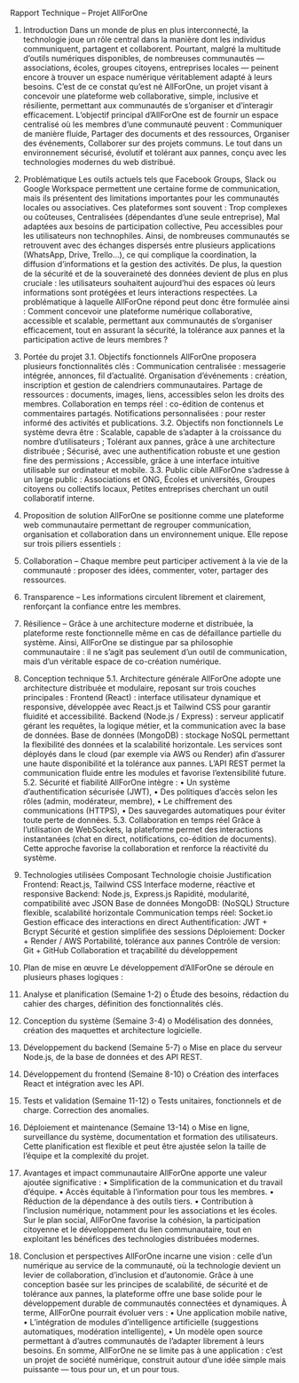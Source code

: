 Rapport Technique – Projet AllForOne
1. Introduction
Dans un monde de plus en plus interconnecté, la technologie joue un rôle central dans la manière dont les individus communiquent, partagent et collaborent. Pourtant, malgré la multitude d’outils numériques disponibles, de nombreuses communautés — associations, écoles, groupes citoyens, entreprises locales — peinent encore à trouver un espace numérique véritablement adapté à leurs besoins.
C’est de ce constat qu’est né AllForOne, un projet visant à concevoir une plateforme web collaborative, simple, inclusive et résiliente, permettant aux communautés de s’organiser et d’interagir efficacement.
L’objectif principal d’AllForOne est de fournir un espace centralisé où les membres d’une communauté peuvent :
Communiquer de manière fluide,
Partager des documents et des ressources,
	Organiser des événements,
	Collaborer sur des projets communs.
Le tout dans un environnement sécurisé, évolutif et tolérant aux pannes, conçu avec les technologies modernes du web distribué.

2. Problématique
Les outils actuels tels que Facebook Groups, Slack ou Google Workspace permettent une certaine forme de communication, mais ils présentent des limitations importantes pour les communautés locales ou associatives.
Ces plateformes sont souvent :
	Trop complexes ou coûteuses,
	Centralisées (dépendantes d’une seule entreprise),
	Mal adaptées aux besoins de participation collective,
	Peu accessibles pour les utilisateurs non technophiles.
Ainsi, de nombreuses communautés se retrouvent avec des échanges dispersés entre plusieurs applications (WhatsApp, Drive, Trello…), ce qui complique la coordination, la diffusion d’informations et la gestion des activités.
De plus, la question de la sécurité et de la souveraineté des données devient de plus en plus cruciale : les utilisateurs souhaitent aujourd’hui des espaces où leurs informations sont protégées et leurs interactions respectées.
La problématique à laquelle AllForOne répond peut donc être formulée ainsi :
Comment concevoir une plateforme numérique collaborative, accessible et scalable, permettant aux communautés de s’organiser efficacement, tout en assurant la sécurité, la tolérance aux pannes et la participation active de leurs membres ?

3. Portée du projet
3.1. Objectifs fonctionnels
AllForOne proposera plusieurs fonctionnalités clés :
	Communication centralisée : messagerie intégrée, annonces, fil d’actualité.
	Organisation d’événements : création, inscription et gestion de calendriers communautaires.
	Partage de ressources : documents, images, liens, accessibles selon les droits des membres.
	Collaboration en temps réel : co-édition de contenus et commentaires partagés.
	Notifications personnalisées : pour rester informé des activités et publications.
3.2. Objectifs non fonctionnels
Le système devra être :
	Scalable, capable de s’adapter à la croissance du nombre d’utilisateurs ;
	Tolérant aux pannes, grâce à une architecture distribuée ;
	Sécurisé, avec une authentification robuste et une gestion fine des permissions ;
	Accessible, grâce à une interface intuitive utilisable sur ordinateur et mobile.
3.3. Public cible
AllForOne s’adresse à un large public :
	Associations et ONG,
	Écoles et universités,
	Groupes citoyens ou collectifs locaux,
	Petites entreprises cherchant un outil collaboratif interne.

4. Proposition de solution
AllForOne se positionne comme une plateforme web communautaire permettant de regrouper communication, organisation et collaboration dans un environnement unique.
Elle repose sur trois piliers essentiels :
1.	Collaboration – Chaque membre peut participer activement à la vie de la communauté : proposer des idées, commenter, voter, partager des ressources.
2.	Transparence – Les informations circulent librement et clairement, renforçant la confiance entre les membres.
3.	Résilience – Grâce à une architecture moderne et distribuée, la plateforme reste fonctionnelle même en cas de défaillance partielle du système.
Ainsi, AllForOne se distingue par sa philosophie communautaire : il ne s’agit pas seulement d’un outil de communication, mais d’un véritable espace de co-création numérique.

5. Conception technique
5.1. Architecture générale
AllForOne adopte une architecture distribuée et modulaire, reposant sur trois couches principales :
	Frontend (React) : interface utilisateur dynamique et responsive, développée avec React.js et Tailwind CSS pour garantir fluidité et accessibilité.
	Backend (Node.js / Express) : serveur applicatif gérant les requêtes, la logique métier, et la communication avec la base de données.
	Base de données (MongoDB) : stockage NoSQL permettant la flexibilité des données et la scalabilité horizontale.
Les services sont déployés dans le cloud (par exemple via AWS ou Render) afin d’assurer une haute disponibilité et la tolérance aux pannes. L’API REST permet la communication fluide entre les modules et favorise l’extensibilité future.
5.2. Sécurité et fiabilité
AllForOne intègre :
•	Un système d’authentification sécurisée (JWT),
•	Des politiques d’accès selon les rôles (admin, modérateur, membre),
•	Le chiffrement des communications (HTTPS),
•	Des sauvegardes automatiques pour éviter toute perte de données.
5.3. Collaboration en temps réel
Grâce à l’utilisation de WebSockets, la plateforme permet des interactions instantanées (chat en direct, notifications, co-édition de documents). Cette approche favorise la collaboration et renforce la réactivité du système.

6. Technologies utilisées
Composant	Technologie choisie	Justification
Frontend:
React.js, Tailwind CSS	Interface moderne, réactive et responsive
Backend:
Node.js, Express.js	Rapidité, modularité, compatibilité avec JSON
Base de données	MongoDB:
(NoSQL)	Structure flexible, scalabilité horizontale
Communication temps réel:
Socket.io	Gestion efficace des interactions en direct
Authentification:
JWT + Bcrypt	Sécurité et gestion simplifiée des sessions
Déploiement:
Docker + Render / AWS	Portabilité, tolérance aux pannes
Contrôle de version: Git + GitHub	Collaboration et traçabilité du développement

8. Plan de mise en œuvre
Le développement d’AllForOne se déroule en plusieurs phases logiques :
1.	Analyse et planification (Semaine 1-2)
o	Étude des besoins, rédaction du cahier des charges, définition des fonctionnalités clés.
2.	Conception du système (Semaine 3-4)
o	Modélisation des données, création des maquettes et architecture logicielle.
3.	Développement du backend (Semaine 5-7)
o	Mise en place du serveur Node.js, de la base de données et des API REST.
4.	Développement du frontend (Semaine 8-10)
o	Création des interfaces React et intégration avec les API.
5.	Tests et validation (Semaine 11-12)
o	Tests unitaires, fonctionnels et de charge. Correction des anomalies.
6.	Déploiement et maintenance (Semaine 13-14)
o	Mise en ligne, surveillance du système, documentation et formation des utilisateurs.
Cette planification est flexible et peut être ajustée selon la taille de l’équipe et la complexité du projet.

8. Avantages et impact communautaire
AllForOne apporte une valeur ajoutée significative :
•	Simplification de la communication et du travail d’équipe.
•	Accès équitable à l’information pour tous les membres.
•	Réduction de la dépendance à des outils tiers.
•	Contribution à l’inclusion numérique, notamment pour les associations et les écoles.
Sur le plan social, AllForOne favorise la cohésion, la participation citoyenne et le développement du lien communautaire, tout en exploitant les bénéfices des technologies distribuées modernes.

9. Conclusion et perspectives
AllForOne incarne une vision : celle d’un numérique au service de la communauté, où la technologie devient un levier de collaboration, d’inclusion et d’autonomie.
Grâce à une conception basée sur les principes de scalabilité, de sécurité et de tolérance aux pannes, la plateforme offre une base solide pour le développement durable de communautés connectées et dynamiques.
À terme, AllForOne pourrait évoluer vers :
•	Une application mobile native,
•	L’intégration de modules d’intelligence artificielle (suggestions automatiques, modération intelligente),
•	Un modèle open source permettant à d’autres communautés de l’adapter librement à leurs besoins.
En somme, AllForOne ne se limite pas à une application : c’est un projet de société numérique, construit autour d’une idée simple mais puissante — tous pour un, et un pour tous.
